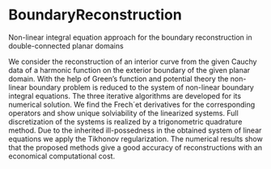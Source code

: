 # BoundaryReconstruction
Non-linear integral equation approach for
the boundary reconstruction in
double-connected planar domains


We consider the reconstruction of an interior curve from the given Cauchy data
of a harmonic function on the exterior boundary of the given planar domain. With
the help of Green’s function and potential theory the non-linear boundary problem is reduced to the system of non-linear boundary integral equations. The three
iterative algorithms are developed for its numerical solution. We find the Frech´et
derivatives for the corresponding operators and show unique solviability of the linearized systems. Full discretization of the systems is realized by a trigonometric
quadrature method. Due to the inherited ill-possedness in the obtained system
of linear equations we apply the Tikhonov regularization. The numerical results
show that the proposed methods give a good accuracy of reconstructions with an
economical computational cost.
